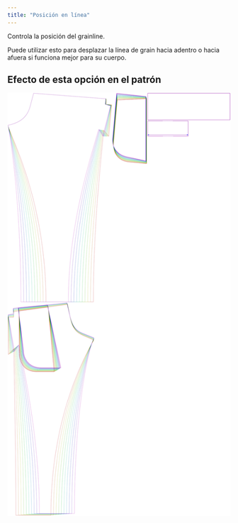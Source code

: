 ```yaml
---
title: "Posición en línea"
---
```


Controla la posición del grainline.

Puede utilizar esto para desplazar la línea de grain hacia adentro o hacia afuera si funciona mejor para su cuerpo.

## Efecto de esta opción en el patrón

![Esta imagen muestra el efecto de esta opción superponiendo varias variantes que tienen un valor diferente para esta opción](paco_grainlineposition_sample.svg "Efecto de esta opción en el patrón")

